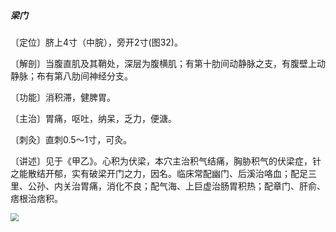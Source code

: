 ##### 梁门

〔定位〕脐上4寸（中脘），旁开2寸(图32)。

〔解剖〕当腹直肌及其鞘处，深层为腹横肌；有第十肋间动静脉之支，有腹壁上动静脉；布有第八肋间神经分支。

〔功能〕消积滞，健脾胃。

〔主治〕胃痛，呕吐，纳呆，乏力，便溏。

〔刺灸〕直刺0.5〜1寸，可灸。

〔讲述〕见于《甲乙》。心积为伏梁，本穴主治积气结痛，胸胁积气的伏梁症，针之能散结开郁，实有破梁开门之力，因名。临床常配幽门、后溪治咯血；配足三里、公孙、内关治胃痛，消化不良；配气海、上巨虚治肠胃积热；配章门、肝俞、痞根治痞积。

<img src="./img/图32.jpg" style="zoom:80%;" />
